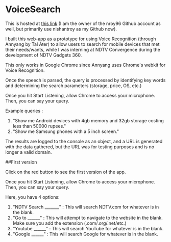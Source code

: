 # VoiceSearch

This is hosted at [this link](http://nroy96.github.io) (I am the owner of the nroy96 Github account as well, but primarily use nishantroy as my Github now).

I built this web-app as a prototype for using Voice Recognition (through Annyang by Tal Ater) to allow users to search for mobile devices that met their needs/wants, while I was interning at NDTV Convergence during the development of NDTV Gadgets 360.

This only works in Google Chrome since Annyang uses Chrome's webkit for Voice Recognition.

Once the speech is parsed, the query is processed by identifying key words and determining the search parameters (storage, price, OS, etc.)

Once you hit Start Listening, allow Chrome to access your microphone. Then, you can say your query.

Example queries :

1) "Show me Android devices with 4gb memory and 32gb storage costing less than 50000 rupees."
2) "Show me Samsung phones with a 5 inch screen."

The results are logged to the console as an object, and a URL is generated with the data gathered, but the URL was for testing purposes and is no longer a valid domain.

##First version

Click on the red button to see the first version of the app.

Once you hit Start Listening, allow Chrome to access your microphone. Then, you can say your query.

Here, you have 4 options:

1) "NDTV Search _______" : This will search NDTV.com for whatever is in the blank.
2) "Go to ______" : This will attempt to navigate to the website in the blank. Make sure you add the extension (.com/.org/.net/etc.)
3) "Youtube ______" : This will search YouTube for whatever is in the blank.
4) "Google ______" : This will search Google for whatever is in the blank.



